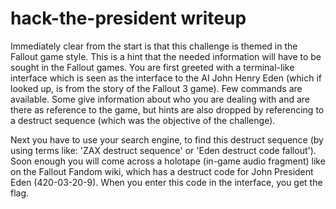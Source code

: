 # hack-the-president writeup

Immediately clear from the start is that this challenge is themed in the Fallout game style. This is a hint that the needed information will have to be sought in the Fallout games. You are first greeted with a terminal-like interface which is seen as the interface to the AI John Henry Eden (which if looked up, is from the story of the Fallout 3 game). Few commands are available. Some give information about who you are dealing with and are there as reference to the game, but hints are also dropped by referencing to a destruct sequence (which was the objective of the challenge).

Next you have to use your search engine, to find this destruct sequence (by using terms like: 'ZAX destruct sequence' or 'Eden destruct code fallout'). Soon enough you will come across a holotape (in-game audio fragment) like on the Fallout Fandom wiki, which has a destruct code for John President Eden (420-03-20-9). When you enter this code in the interface, you get the flag.
